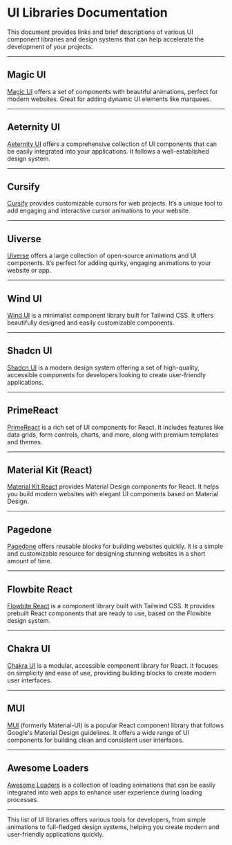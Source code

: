 # UI Libraries Documentation

This document provides links and brief descriptions of various UI component libraries and design systems that can help accelerate the development of your projects.

---

## Magic UI
[Magic UI](https://magicui.design/docs/components/marquee) offers a set of components with beautiful animations, perfect for modern websites. Great for adding dynamic UI elements like marquees.

---

## Aeternity UI
[Aeternity UI](https://ui.aceternity.com/components) offers a comprehensive collection of UI components that can be easily integrated into your applications. It follows a well-established design system.

---

## Cursify
[Cursify](https://cursify.vercel.app/) provides customizable cursors for web projects. It’s a unique tool to add engaging and interactive cursor animations to your website.

---

## Uiverse
[Uiverse](https://uiverse.io/) offers a large collection of open-source animations and UI components. It’s perfect for adding quirky, engaging animations to your website or app.

---

## Wind UI
[Wind UI](https://wind-ui.com/components/) is a minimalist component library built for Tailwind CSS. It offers beautifully designed and easily customizable components.

---

## Shadcn UI
[Shadcn UI](https://ui.shadcn.com/) is a modern design system offering a set of high-quality, accessible components for developers looking to create user-friendly applications.

---

## PrimeReact
[PrimeReact](https://primereact.org/installation/) is a rich set of UI components for React. It includes features like data grids, form controls, charts, and more, along with premium templates and themes.

---

## Material Kit (React)
[Material Kit React](https://www.creative-tim.com/learning-lab/react/quick-start/material-kit/) provides Material Design components for React. It helps you build modern websites with elegant UI components based on Material Design.

---

## Pagedone
[Pagedone](https://pagedone.io/blocks) offers reusable blocks for building websites quickly. It is a simple and customizable resource for designing stunning websites in a short amount of time.

---

## Flowbite React
[Flowbite React](https://flowbite-react.com/) is a component library built with Tailwind CSS. It provides prebuilt React components that are ready to use, based on the Flowbite design system.

---

## Chakra UI
[Chakra UI](https://www.chakra-ui.com/) is a modular, accessible component library for React. It focuses on simplicity and ease of use, providing building blocks to create modern user interfaces.

---

## MUI
[MUI](https://mui.com/core/) (formerly Material-UI) is a popular React component library that follows Google's Material Design guidelines. It offers a wide range of UI components for building clean and consistent user interfaces.

---

## Awesome Loaders
[Awesome Loaders](https://awesome-loaders.netlify.app/) is a collection of loading animations that can be easily integrated into web apps to enhance user experience during loading processes.

---

This list of UI libraries offers various tools for developers, from simple animations to full-fledged design systems, helping you create modern and user-friendly applications quickly.
